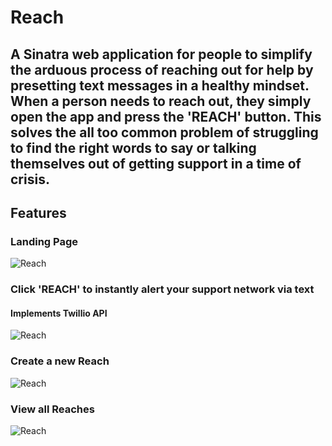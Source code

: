 
# Reach
## A Sinatra web application for people to simplify the arduous process of reaching out for help by presetting text messages in a healthy mindset. When a person needs to reach out, they simply open the app and press the 'REACH' button. This solves the all too common problem of struggling to find the right words to say or talking themselves out of getting support in a time of crisis. 

## Features
### Landing Page
![Reach](http://i.imgur.com/umUCgHK.png)

### Click 'REACH' to instantly alert your support network via text
#### Implements Twillio API
![Reach](http://i.imgur.com/xDQAOms.png)

### Create a new Reach
![Reach](http://i.imgur.com/iMst0bI.png)

### View all Reaches
![Reach](http://i.imgur.com/3mjPVSF.png)

